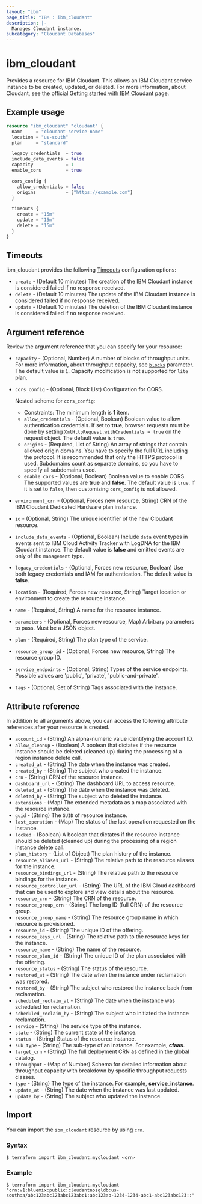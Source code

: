 ```yaml
---
layout: "ibm"
page_title: "IBM : ibm_cloudant"
description: |-
  Manages Cloudant instance.
subcategory: "Cloudant Databases"
---
```


# ibm_cloudant

Provides a resource for IBM Cloudant. This allows an IBM Cloudant service instance to be created, updated, or deleted.
For more information, about Cloudant, see the official [Getting started with IBM Cloudant](https://cloud.ibm.com/docs/Cloudant?topic=Cloudant-getting-started-with-cloudant) page.

## Example usage

```terraform
resource "ibm_cloudant" "cloudant" {
  name     = "cloudant-service-name"
  location = "us-south"
  plan     = "standard"

  legacy_credentials  = true
  include_data_events = false
  capacity            = 1
  enable_cors         = true

  cors_config {
    allow_credentials = false
    origins           = ["https://example.com"]
  }

  timeouts {
    create = "15m"
    update = "15m"
    delete = "15m"
  }
}
```

## Timeouts

ibm_cloudant provides the following [Timeouts](https://www.terraform.io/docs/language/resources/syntax.html#operation-timeouts)
configuration options:

* `create` - (Default 10 minutes) The creation of the IBM Cloudant instance is considered failed if no response received.
* `delete` - (Default 10 minutes) The update of the IBM Cloudant instance is considered failed if no response received.
* `update` - (Default 10 minutes) The deletion of the IBM Cloudant instance is considered failed if no response received.

## Argument reference

Review the argument reference that you can specify for your resource:

* `capacity` - (Optional, Number) A number of blocks of throughput units. For more information, about throughput capacity, see [`blocks`](https://cloud.ibm.com/apidocs/cloudant#putcapacitythroughputconfiguration) parameter. The default value is `1`. Capacity modification is not supported for `lite` plan.
* `cors_config` - (Optional, Block List) Configuration for CORS.

  Nested scheme for `cors_config`:
    * Constraints: The minimum length is **1** item.
    * `allow_credentials` - (Optional, Boolean) Boolean value to allow authentication credentials. If set to **true**, browser requests must be done by setting `XmlHttpRequest.withCredentials = true` on the request object. The default value is `true`.
    * `origins` - (Required, List of String) An array of strings that contain allowed origin domains. You have to specify the full URL including the protocol. It is recommended that only the HTTPS protocol is used. Subdomains count as separate domains, so you have to specify all subdomains used.
    * `enable_cors` - (Optional, Boolean) Boolean value to enable CORS. The supported values are **true** and **false**. The default value is `true`. If it is set to `false`, then customizing `cors_config` is not allowed.
* `environment_crn` - (Optional, Forces new resource, String) CRN of the IBM Cloudant Dedicated Hardware plan instance.
* `id` - (Optional, String) The unique identifier of the new Cloudant resource.
* `include_data_events` - (Optional, Boolean) Include `data` event types in events sent to IBM Cloud Activity Tracker with LogDNA for the IBM Cloudant instance. The default value is **false** and emitted events are only of the `management` type.
* `legacy_credentials` - (Optional, Forces new resource, Boolean) Use both legacy credentials and IAM for authentication. The default value is **false**.
* `location` - (Required, Forces new resource, String) Target location or environment to create the resource instance.
* `name` - (Required, String) A name for the resource instance.
* `parameters` - (Optional, Forces new resource, Map) Arbitrary parameters to pass. Must be a JSON object.
* `plan` - (Required, String) The plan type of the service.
* `resource_group_id` - (Optional, Forces new resource, String) The resource group ID.
* `service_endpoints` - (Optional, String) Types of the service endpoints. Possible values are 'public', 'private', 'public-and-private'.
* `tags` - (Optional, Set of String) Tags associated with the instance.

## Attribute reference

In addition to all arguments above, you can access the following attribute references after your resource is created.

* `account_id` - (String) An alpha-numeric value identifying the account ID.
* `allow_cleanup` - (Boolean) A boolean that dictates if the resource instance should be deleted (cleaned up) during the processing of a region instance delete call.
* `created_at` - (String) The date when the instance was created.
* `created_by` - (String) The subject who created the instance.
* `crn` - (String) CRN of the resource instance.
* `dashboard_url` - (String) The dashboard URL to access resource.
* `deleted_at` - (String) The date when the instance was deleted.
* `deleted_by` - (String) The subject who deleted the instance.
* `extensions` - (Map) The extended metadata as a map associated with the resource instance.
* `guid` - (String) The `GUID` of resource instance.
* `last_operation` - (Map) The status of the last operation requested on the instance.
* `locked` - (Boolean) A boolean that dictates if the resource instance should be deleted (cleaned up) during the processing of a region instance delete call.
* `plan_history` - (List of Object) The plan history of the instance.
* `resource_aliases_url` - (String) The relative path to the resource aliases for the instance.
* `resource_bindings_url` - (String) The relative path to the resource bindings for the instance.
* `resource_controller_url` - (String) The URL of the IBM Cloud dashboard that can be used to explore and view details about the resource.
* `resource_crn` - (String) The CRN of the resource.
* `resource_group_crn` - (String) The long ID (full CRN) of the resource group.
* `resource_group_name` - (String) The resource group name in which resource is provisioned.
* `resource_id` - (String) The unique ID of the offering.
* `resource_keys_url` - (String) The relative path to the resource keys for the instance.
* `resource_name` - (String) The name of the resource.
* `resource_plan_id` - (String) The unique ID of the plan associated with the offering.
* `resource_status` - (String) The status of the resource.
* `restored_at` - (String) The date when the instance under reclamation was restored.
* `restored_by` - (String) The subject who restored the instance back from reclamation.
* `scheduled_reclaim_at` - (String) The date when the instance was scheduled for reclamation.
* `scheduled_reclaim_by` - (String) The subject who initiated the instance reclamation.
* `service` - (String) The service type of the instance.
* `state` - (String) The current state of the instance.
* `status` - (String) Status of the resource instance.
* `sub_type` - (String) The sub-type of an instance. For example, **cfaas**.
* `target_crn` - (String) The full deployment CRN as defined in the global catalog.
* `throughput` - (Map of Number) Schema for detailed information about throughput capacity with breakdown by specific throughput requests classes.
* `type` - (String) The type of the instance. For example, **service_instance**.
* `update_at` - (String) The date when the instance was last updated.
* `update_by` - (String) The subject who updated the instance.

## Import

You can import the `ibm_cloudant` resource by using `crn`.

### Syntax

```
$ terraform import ibm_cloudant.mycloudant <crn>
```

### Example
```
$ terraform import ibm_cloudant.mycloudant "crn:v1:bluemix:public:cloudantnosqldb:us-south:a/abc123abc123abc123abc1:abc123ab-1234-1234-abc1-abc123abc123::"
```
